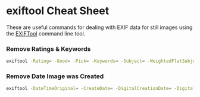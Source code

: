 # exiftool Cheat Sheet
These are useful commands for dealing with EXIF data for still images using the [EXIFTool](https://exiftool.org/) command line tool.

### Remove Ratings & Keywords

```bash
exiftool -Rating= -Good= -Pick= -Keywords= -Subject= -WeightedFlatSubject= a.jpg
```

### Remove Date Image was Created

```bash
exiftool -DateTimeOriginal= -CreateDate= -DigitalCreationDate= -DigitalCreationTime= -DateCreated= -SubSecCreateDate= -SubSecDateTimeOriginal= -DigitalCreationDateTime=
```
